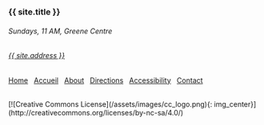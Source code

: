 
### {{ site.title }}

###### Sundays, 11 AM, Greene Centre<br>
###### [{{ site.address }}](/directions.html)

[Home](/index-en.html) &nbsp;&nbsp;[Accueil](/index-fr.html) &nbsp;&nbsp;[About](/intro.html) &nbsp;&nbsp;[Directions](/directions.html) &nbsp;&nbsp;[Accessibility](/accessibility) &nbsp;&nbsp;[Contact](/contact.html)

<br>
[![Creative Commons License](/assets/images/cc_logo.png){: img_center}](http://creativecommons.org/licenses/by-nc-sa/4.0/)
